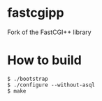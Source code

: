 fastcgipp
=========

Fork of the FastCGI++ library

How to build
============

```
$ ./bootstrap
$ ./configure --without-asql
$ make
```

